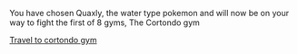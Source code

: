 You have chosen Quaxly, the water type pokemon and will now be on your way to fight the first of 8 gyms,
The Cortondo gym

[Travel to cortondo gym](cortondo-gym)